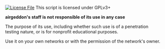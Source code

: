 [![License File][License File]](https://github.com/v1s1t0r1sh3r3/airgeddon/blob/master/License.md)
This script is licensed under GPLv3+

**airgeddon's staff is not responsible of its use in any case**

The purpose of its use, including whether such use is of a penetration testing nature, or is for nonprofit educational purposes.

Use it on your own networks or with the permission of the network's owner.

[License File]: http://gplv3.fsf.org/gplv3-127x51.png